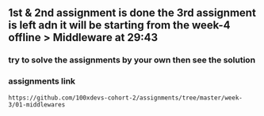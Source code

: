 ## 1st & 2nd assignment is done the 3rd assignment is left adn it will be starting from the week-4 offline >  Middleware at 29:43 

### try to solve the assignments by your own then see the solution

### assignments link
```link
https://github.com/100xdevs-cohort-2/assignments/tree/master/week-3/01-middlewares
```